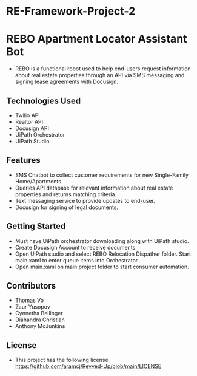 # RE-Framework-Project-2

# REBO Apartment Locator Assistant Bot
- REBO is a functional robot used to help end-users request information about real estate properties through an API via SMS messaging and signing lease agreements with Docusign.

## Technologies Used
- Twilio API
- Realtor API
- Docusign API
- UiPath Orchestrator
- UiPath Studio

## Features
- SMS Chatbot to collect customer requirements for new Single-Family Home/Apartments.
- Queries API database for relevant information about real estate properties and returns matching criteria.
- Text messaging service to provide updates to end-user.
- Docusign for signing of legal documents.

## Getting Started
- Must have UiPath orchestrator downloading along with UiPath studio.
- Create Docusign Account to receive documents.
- Open UiPath studio and select REBO Relocation Dispather folder.  Start main.xaml to enter queue items into Orchestrator.
- Open main.xaml on main project folder to start consumer automation.

## Contributors
- Thomas Vo
- Zaur Yusopov
- Cynnetha Bellinger
- Diahandra Christian
- Anthony McJunkins

## License
- This project has the following license https://github.com/aramcj/Revved-Up/blob/main/LICENSE
